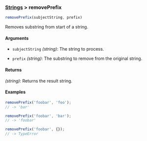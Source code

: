 ### [Strings](../) > removePrefix

```js
removePrefix(subjectString, prefix)
```
Removes substring from start of a string.

#### Arguments

- `subjectString` _(string)_: The string to process.

- `prefix` _(string)_: The substring to remove from the original string.

#### Returns

_(string)_: Returns the result string.

#### Examples
```js
removePrefix('foobar', 'foo');
// -> 'bar'

removePrefix('foobar', 'bar');
// -> 'foobar'

removePrefix('foobar', {});
// -> TypeError
```
